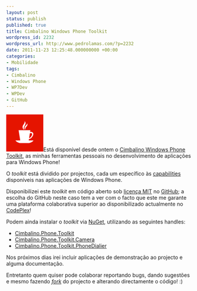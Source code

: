 ```yaml
---
layout: post
status: publish
published: true
title: Cimbalino Windows Phone Toolkit
wordpress_id: 2232
wordpress_url: http://www.pedrolamas.com/?p=2232
date: 2011-11-23 12:25:48.000000000 +00:00
categories:
- Mobilidade
tags:
- Cimbalino
- Windows Phone
- WP7Dev
- WPDev
- GitHub
---
```

[![](/wp-content/uploads/2011/11/Cimbalino-Windows-Phone-Toolkit.png "Cimbalino Windows Phone Toolkit")](http://cimbalino.org)Está disponível desde ontem o [Cimbalino Windows Phone Toolkit](http://cimbalino.org), as minhas ferramentas pessoais no desenvolvimento de aplicações para Windows Phone!

O *toolkit* está dividido por projectos, cada um específico às [capabilities](http://msdn.microsoft.com/en-us/library/ff769509(v=vs.92).aspx#BKMK_Capabilities) disponíveis nas aplicações de Windows Phone.

Disponibilizei este *toolkit* em código aberto sob [licença MIT](https://github.com/Cimbalino/Cimbalino-Phone-Toolkit/blob/master/LICENSE.txt) no [GitHub](http://github.com); a escolha do GitHub neste caso tem a ver com o facto que este me garante uma plataforma colaborativa superior ao disponibilizado actualmente no [CodePlex](http://www.codeplex.com)!

Podem ainda instalar o *toolkit* via [NuGet](http://nuget.org), utilizando as seguintes handles:

-   [Cimbalino.Phone.Toolkit](http://nuget.org/List/Packages/Cimbalino.Phone.Toolkit)
-   [Cimbalino.Phone.Toolkit.Camera](http://nuget.org/List/Packages/Cimbalino.Phone.Toolkit.Camera)
-   [Cimbalino.Phone.Toolkit.PhoneDialier](http://nuget.org/List/Packages/Cimbalino.Phone.Toolkit.PhoneDialer)

Nos próximos dias irei incluir aplicações de demonstração ao projecto e alguma documentação.

Entretanto quem quiser pode colaborar reportando bugs, dando sugestões e mesmo fazendo *[fork](http://help.github.com/fork-a-repo/)* do projecto e alterando directamente o código! :)
